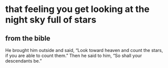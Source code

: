 # that feeling you get looking at the night sky full of stars

## from the bible

He brought him outside and said, “Look toward heaven and count the stars, if you are able to count them.” Then he said to him, “So shall your descendants be.”
